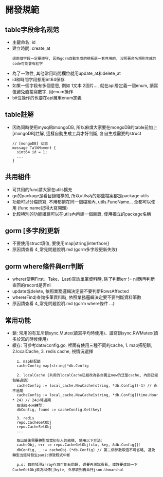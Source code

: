 # 開發規範

## table字段命名规范
- 主鍵命名: id
- 建立時間: create_at
  ```
  這兩個字段一定要遵守, 因為gorm自動生成的模板是一套共用的, 沒照著命名規則生成的code可能會有紅字
  ```
- 為了一致性, 其他常用時間欄位就用update_at和delete_at
- id和時間字段都用int64保存
- 如果一個字段有多個意思, 例如 1文本 2圖片..., 就在api層定義一個enum, 讀寫值避免直接寫數字, 用enum操作
- bit位操作的也要在api層用enum定義

## table註解
- 因為同時使用mysql和mongoDB, 所以麻煩大家要在mongoDB的table前加上[mongoDB]註解, 這樣自動生成工具才好判斷, 各自生成需要的struct
  ```
  // [mongoDB] 动态
  message TalkMoment {
    sint64 id = 1;
    ...
  }
  ```

## 共用組件
- 可共用的func請大家在utils擴充
- go的package是看目錄結構的, 所以utils內的那些檔案都是package utils
- 功能可以分檔撰寫, 不用都擠在同一個檔案內, utils.FuncName... 全都可以使用 (func name記得大寫開頭)
- 比較特別的功能組建可以在utils內再建一個目錄, 使用獨立的package名稱

## gorm [多字段]更新
- 不要使用struct填值, 要使用map[string]interface{}
- 原因請查看 4_常見問題說明.md (gorm多字段更新失敗)

## gorm where條件與err判斷
- where(使用First，Take，Last)查詢單筆資料時, 除了判斷err != nil應再判斷查回的record是否nil
- update或delete, 依照業務邏輯決定要不要判斷RowsAffected
- where(Find)查詢多筆資料時, 依照業務邏輯決定要不要判斷資料筆數
- 原因請查看 4_常見問題說明.md (gorm where條件 ...)

## 常用功能
- 鎖: 常用的有互斥鎖sync.Mutex(讀寫平均時使用)、讀寫鎖sync.RWMutex(讀多於寫的時候使用)
- 緩存: 可參考data/config.go, 裡面有使用三種不同的cache, 1. map搭配鎖, 2.localCache, 3. redis cache, 視情況選擇
  ```
    1. map搭配鎖
    cacheConfig map[string]*db.Config
  
    2. localCache (共用的localCache已經改為各自獨立new的泛型cache, 內部已經包裝過鎖)
    cacheConfig := local_cache.NewCache[string, *db.Config](-1) // 永不過期
    cacheConfig := local_cache.NewCache[string, *db.Config](time.Hour * 24) // 24小時過期
    取值後不用轉型:
    dbConfig, found := cacheConfig.Get(key)
    
    3. redis
    repo.CacheGetObj
    repo.CacheSetObj
    ...
  
    取出值後需要轉型成當初存入的結構, 使用以下方法:
    cacheObj, err := repo.CacheGetObj(ctx, key, &db.Config{})
	dbConfig, _ := cacheObj.(*db.Config) // 第二個參數取值不可省略, 避免轉型出錯時發生panic導致程式中斷
    
    p.s: 目前發現array存取可能有問題, 還要再測試看看, 或許要改寫一下CacheGetObj改為回傳[]byte, 外部收到再自行json.Unmarshal
  ```